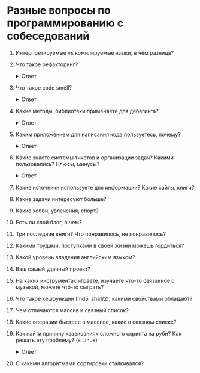 # Разные вопросы по программированию с собеседований

1. Интерпретируемые vs комилируемые языки, в чём разница?

1. Что такое рефакторинг?

    <details>
      <summary>Ответ</summary>
      Рефакторинг представляет собой процесс такого изменения программной системы, при котором не меняется внешнее поведение кода, но улучшается его внутренняя структура. Это способ систематического приведения кода в порядок, при котором шансы появления новых ошибок минимальны.

      В сущности, при проведении рефакторинга кода вы улучшаете его дизайн уже после того, как он написан.
    </details>

1. Что такое code smell?

    <details>
      <summary>Ответ</summary>
      Термин, обозначающий код с признаками (запахами) проблем в системе. Это могут быть: дублирование кода, длинный метод, большой класс, длинный список параметров, расходящиеся модификации, операторы типа switch, ленивый класс, временное поле, отказ от наследства

      https://ru.wikipedia.org/wiki/%D0%9A%D0%BE%D0%B4_%D1%81_%D0%B7%D0%B0%D0%BF%D0%B0%D1%88%D0%BA%D0%BE%D0%BC#%D0%92%D1%80%D0%B5%D0%BC%D0%B5%D0%BD%D0%BD%D0%BE%D0%B5_%D0%BF%D0%BE%D0%BB%D0%B5
    </details>

1. Какие методы, библиотеки применяете для дебагинга?

    <details>
      <summary>Ответ</summary>

      * web-console
      * debugger
      * byebug
      * pry
    </details>

1. Каким приложением для написания кода пользуетесь, почему?

    <details>
      <summary>Ответ</summary>

      * Rubymine
      * Vscode
      * Sublime
      * Atom
    </details>

1. Какие знаете системы тикетов и организации задач? Какими пользовались? Плюсы, минусы?

    <details>
      <summary>Ответ</summary>

      * Jira
      * YouTrack
      * Pivotaltrecker
      * Redmine
      * Mantis
      * Asana
    </details>

1. Какие источники используете для информации? Какие сайты, книги?
1. Какие задачи интересуют больше?
1. Какие хобби, увлечения, спорт?
1. Есть ли свой блог, о чем?
1. Три последние книги? Что понравилось, не понравилось?
1. Какими трудами, поступками в своей жизни можешь гордиться?
1. Какой уровень владения английским языком?
1. Ваш самый удачный проект?
1. На каких инструментах играете, изучаете что-то связанное с музыкой, можете что-то сыграть?
1. Что такое хешфункции (md5, sha1/2), какими свойствами обладают?
1. Чем отличаются массив и связный список?
1. Какие операции быстрее в массиве, какие в связном списке?

1. Как найти причину «зависания» сложного скрипта на руби? Как решать эту проблему? (в Linux)

    <details>
      <summary>Ответ</summary>

      * изучить условия воспроизведения проблемы (в каком окружении и как запускается скрипт).
      * изучить код скрипта, добавить где нужно побольше логов.
      * локализовать место (места) зависания.
      * сформировать список гипотез "почему именно тут зависает" и отработать их по порядку.
      * проанализировать дисковую и сетевую активость скрипта спец. утилитами, попробовать разные версии руби, другую ОС, внутри докера, профайлер —  добавить по вкусу на любом шаге
    </details>

1. С какими алгоритмами сортировки сталкивался?
